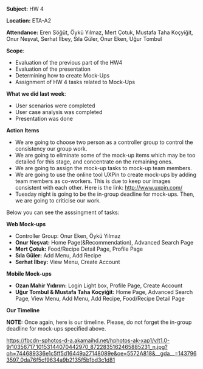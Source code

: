 **Subject:** HW 4

**Location:** ETA-A2

**Attendance:** Eren Söğüt, Öykü Yılmaz, Mert Çotuk, Mustafa Taha Koçyiğit, Onur Neşvat, Serhat İlbey, Sıla Güler, Onur Eken, Uğur Tombul

**Scope**:
  * Evaluation of the previous part of the HW4
  * Evaluation of the presentation
  * Determining how to create Mock-Ups
  * Assignment of HW 4 tasks related to Mock-Ups

**What we did last week**:
  * User scenarios were completed
  * User case analysis was completed
  * Presentation was done

**Action Items**
  * We are going to choose two person as a controller group to control the consistency our group work.
  * We are going to eliminate some of the mock-up items which may be too detailed for this stage, and concentrate on the remaining ones.
  * We are going to assign the mock-up tasks to mock-up team members.
  * We are going to use the online tool UXPin to create mock-ups by adding team members as co-workers. This is due to keep our images consistent with each other. Here is the link: http://www.uxpin.com/
  * Tuesday night is going to be the in-group deadline for mock-ups. Then, we are going to criticise our work.


Below you can see the asssingment of tasks:

**Web Mock-ups**
  * Controller Group: Onur Eken, Öykü Yılmaz
  * **Onur Neşvat:** Home Page(&Recommendation), Advanced Search Page
  * **Mert Çotuk:** Food/Recipe Detail Page, Profile Page
  * **Sıla Güler:** Add Menu, Add Recipe
  * **Serhat İlbey:** View Menu, Create Account

**Mobile Mock-ups**
  * **Ozan Mahir Yıdırım:** Login Light box, Profile Page, Create Account
  * **Uğur Tombul & Mustafa Taha Koçyiğit:** Home Page, Advanced Search Page, View Menu, Add Menu, Add Recipe, Food/Recipe Detail Page


**Our Timeline**

**NOTE:** Once again, here is our timeline. Please, do not forget the in-group deadline for mock-ups specified above.

https://fbcdn-sphotos-d-a.akamaihd.net/hphotos-ak-xap1/v/t1.0-9/10356717_10153144070442970_8722835162465885231_n.jpg?oh=744689336e1c5ff5d16449a27148089e&oe=5572A818&__gda__=1437963597_0da76f5cf9634a9b2135f5b1bd3c1d81
